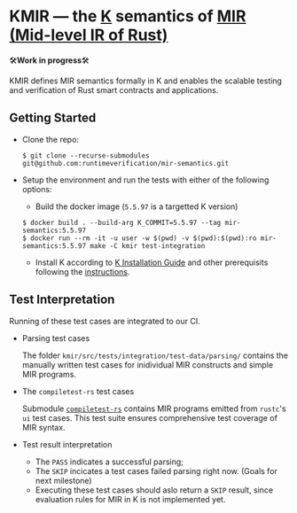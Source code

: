 KMIR &mdash; the [K](http://github.com/kframework) semantics of [MIR (Mid-level IR of Rust)](https://rustc-dev-guide.rust-lang.org/mir/index.html)
=============================================================

🛠️**Work in progress**🛠️

KMIR defines MIR semantics formally in K and enables the scalable testing and verification of Rust smart contracts and applications.

## Getting Started

- Clone the repo:  
    ```
    $ git clone --recurse-submodules git@github.com:runtimeverification/mir-semantics.git
    ```

- Setup the environment and run the tests with either of the following options:
    - Build the docker image (`5.5.97` is a targetted K version)
    ```
    $ docker build . --build-arg K_COMMIT=5.5.97 --tag mir-semantics:5.5.97
    $ docker run --rm -it -u user -w $(pwd) -v $(pwd):$(pwd):ro mir-semantics:5.5.97 make -C kmir test-integration
    ```
    - Install K according to [K Installation Guide](https://github.com/runtimeverification/k) and other prerequisits following the [instructions](https://github.com/runtimeverification/mir-semantics/tree/master/kmir).

## Test Interpretation
Running of these test cases are integrated to our CI. 
- Parsing test cases

    The folder `kmir/src/tests/integration/test-data/parsing/` contains the manually written test cases for inidividual MIR constructs and simple MIR programs.

- The `compiletest-rs` test cases

    Submodule [`compiletest-rs`](https://github.com/runtimeverification/mir-semantics-compiletest/tree/9251b00e38504a6f1279b0ca9f81b90b4964080d) 
contains MIR programs emitted from `rustc`'s `ui` test cases. This test suite ensures comprehensive test coverage of MIR syntax.

- Test result interpretation

    - The `PASS` indicates a successful parsing;
    - The `SKIP` incicates a test cases failed parsing right now. (Goals for next milestone)
    - Executing these test cases should aslo return a `SKIP` result, since evaluation rules for MIR in K is not implemented yet.
